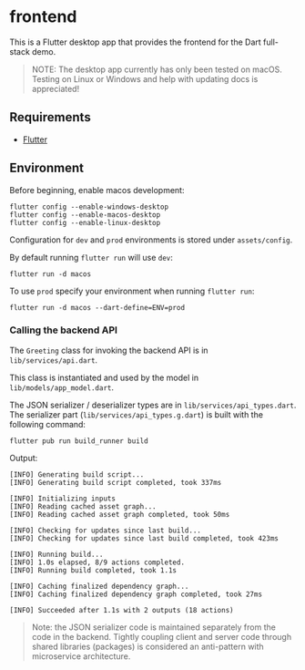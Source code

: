 # frontend

This is a Flutter desktop app that provides the frontend for the Dart full-stack
demo.

> NOTE: The desktop app currently has only been tested on macOS. Testing on
> Linux or Windows and help with updating docs is appreciated!

## Requirements

- [Flutter](https://flutter.dev/docs/get-started/install)

## Environment

Before beginning, enable macos development:

```shell
flutter config --enable-windows-desktop
flutter config --enable-macos-desktop
flutter config --enable-linux-desktop
```

Configuration for `dev` and `prod` environments is stored under `assets/config`.

By default running `flutter run` will use `dev`:

```shell
flutter run -d macos
```

To use `prod` specify your environment when running `flutter run`:

```shell
flutter run -d macos --dart-define=ENV=prod
```

### Calling the backend API

The `Greeting` class for invoking the backend API is in `lib/services/api.dart`.

This class is instantiated and used by the model in `lib/models/app_model.dart`.

The JSON serializer / deserializer types are in `lib/services/api_types.dart`.
The serializer part (`lib/services/api_types.g.dart`) is built with the
following command:

```shell
flutter pub run build_runner build
```

Output:

```shell
[INFO] Generating build script...
[INFO] Generating build script completed, took 337ms

[INFO] Initializing inputs
[INFO] Reading cached asset graph...
[INFO] Reading cached asset graph completed, took 50ms

[INFO] Checking for updates since last build...
[INFO] Checking for updates since last build completed, took 423ms

[INFO] Running build...
[INFO] 1.0s elapsed, 8/9 actions completed.
[INFO] Running build completed, took 1.1s

[INFO] Caching finalized dependency graph...
[INFO] Caching finalized dependency graph completed, took 27ms

[INFO] Succeeded after 1.1s with 2 outputs (18 actions)
```

> Note: the JSON serializer code is maintained separately from the code in the
> backend. Tightly coupling client and server code through shared libraries
> (packages) is considered an anti-pattern with microservice architecture.
